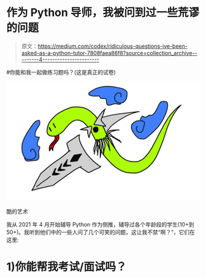 # 作为 Python 导师，我被问到过一些荒谬的问题

> 原文：<https://medium.com/codex/ridiculous-questions-ive-been-asked-as-a-python-tutor-7808faea86f8?source=collection_archive---------4----------------------->

#你能和我一起做练习题吗？(这是真正的试卷)

![](img/8a02796f67970bfca3f91958e665e8e5.png)

酷的艺术

我从 2021 年 4 月开始辅导 Python 作为侧推，辅导过各个年龄段的学生(10+到 50+)。我听到他们中的一些人问了几个可笑的问题，这让我不禁“啊？”，它们在这里:

# 1)你能帮我考试/面试吗？